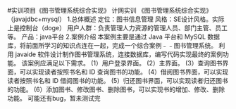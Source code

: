 #实训项目《图书管理系统综合实现》
计网实训 《图书管理系统综合实现》
（javajdbc+mysql）
1.总体概述
定位：图书信息管理
风格：SE设计风格。实际上是控制台（doge）
用户人群：负责管理人力资源的管理人员、部门主管、员工等。
产品：java平台
2.案例介绍
本案例主要是通过 Java 平台和 MySQL 数据库，将前面所学习的知识点连在一起，完成一个综合案例﹣﹣图书管理系统。
利用 javaide 软件设计制作图书管理系统，连接数据库，编写代码实现最终的案例功能。
该案例应满足以下需求。
(1）用户登录界面。
(2）主界面。
(3）查询图书界面，可以实现读者按照书名和 ID 查询图书的功能。
(4）借阅图书界面，可以实现读者按照书名和 ID 借阅图书的功能。
(5）归还图书界面，可以实现读者归还图书的功能。
(6）添加图书、修改图书、删除图书，可以实现书的增加、修改、删除功能。
可能还有bug，暂未测试完
